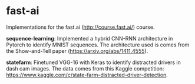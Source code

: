 # fast-ai
Implementations for the fast.ai (http://course.fast.ai/) course.

**sequence-learning**: Implemented a hybrid CNN-RNN architecture in Pytorch to identify MNIST sequences. The architecture used is comes from the Show-and-Tell paper (https://arxiv.org/abs/1411.4555).

**statefarm**: Finetuned VGG-16 with Keras to identify distracted drivers in dash cam images. The data comes from this Kaggle competition: https://www.kaggle.com/c/state-farm-distracted-driver-detection.
